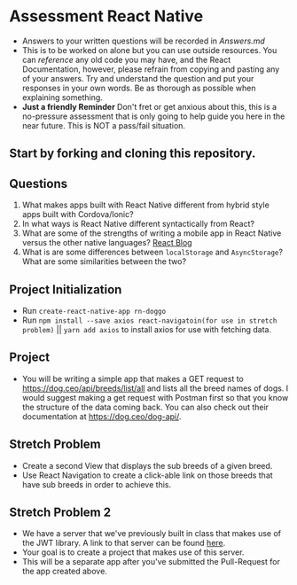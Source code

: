 # Assessment React Native
* Answers to your written questions will be recorded in *Answers.md* 
* This is to be worked on alone but you can use outside resources. You can *reference* any old code you may have, and the React Documentation, however, please refrain from copying and pasting any of your answers. Try and understand the question and put your responses in your own words. Be as thorough as possible when explaining something. 
* **Just a friendly Reminder** Don't fret or get anxious about this, this is a no-pressure assessment that is only going to help guide you here in the near future. This is NOT a pass/fail situation. 
## Start by forking and cloning this repository.
## Questions
1. What makes apps built with React Native different from hybrid style apps built with Cordova/Ionic?
1. In what ways is React Native different syntactically from React?
1. What are some of the strengths of writing a mobile app in React Native versus the other native languages? [React Blog](https://reactjs.org/blog/2015/03/26/introducing-react-native.html)
1. What is are some differences between `localStorage` and `AsyncStorage`? What are some similarities between the two?

## Project Initialization
* Run `create-react-native-app rn-doggo`
* Run `npm install --save axios react-navigatoin(for use in stretch problem)` || `yarn add axios` to install axios for use with fetching data.

## Project
* You will be writing a simple app that makes a GET request to https://dog.ceo/api/breeds/list/all and lists all the breed names of dogs. I would suggest making a get request with Postman first so that you know the structure of the data coming back. You can also check out their documentation at https://dog.ceo/dog-api/.

## Stretch Problem
* Create a second View that displays the sub breeds of a given breed. 
* Use React Navigation to create a click-able link on those breeds that have sub breeds in order to achieve this.

## Stretch Problem 2
* We have a server that we've previously built in class that makes use of the JWT library. A link to that server can be found [here]().
* Your goal is to create a project that makes use of this server. 
* This will be a separate app after you've submitted the Pull-Request for the app created above. 